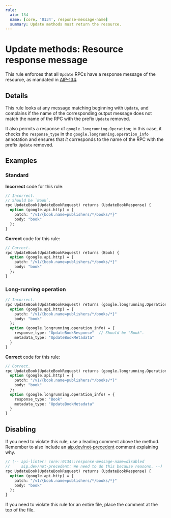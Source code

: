 ```yaml
---
rule:
  aip: 134
  name: [core, '0134', response-message-name]
  summary: Update methods must return the resource.
---
```


# Update methods: Resource response message

This rule enforces that all `Update` RPCs have a response message of the
resource, as mandated in [AIP-134][].

## Details

This rule looks at any message matching beginning with `Update`, and complains
if the name of the corresponding output message does not match the name of the
RPC with the prefix `Update` removed.

It also permits a response of `google.longrunning.Operation`; in this case, it
checks the `response_type` in the `google.longrunning.operation_info`
annotation and ensures that _it_ corresponds to the name of the RPC with the
prefix `Update` removed.

## Examples

### Standard

**Incorrect** code for this rule:

```proto
// Incorrect.
// Should be `Book`.
rpc UpdateBook(UpdateBookRequest) returns (UpdateBookResponse) {
  option (google.api.http) = {
    patch: "/v1/{book.name=publishers/*/books/*}"
    body: "book"
  };
}
```

**Correct** code for this rule:

```proto
// Correct.
rpc UpdateBook(UpdateBookRequest) returns (Book) {
  option (google.api.http) = {
    patch: "/v1/{book.name=publishers/*/books/*}"
    body: "book"
  };
}
```

### Long-running operation

```proto
// Incorrect.
rpc UpdateBook(UpdateBookRequest) returns (google.longrunning.Operation) {
  option (google.api.http) = {
    patch: "/v1/{book.name=publishers/*/books/*}"
    body: "book"
  };
  option (google.longrunning.operation_info) = {
    response_type: "UpdateBookResponse"  // Should be "Book".
    metadata_type: "UpdateBookMetadata"
  }
}
```

**Correct** code for this rule:

```proto
// Correct.
rpc UpdateBook(UpdateBookRequest) returns (google.longrunning.Operation) {
  option (google.api.http) = {
    patch: "/v1/{book.name=publishers/*/books/*}"
    body: "book"
  };
  option (google.longrunning.operation_info) = {
    response_type: "Book"
    metadata_type: "UpdateBookMetadata"
  }
}
```

## Disabling

If you need to violate this rule, use a leading comment above the method.
Remember to also include an [aip.dev/not-precedent][] comment explaining why.

```proto
// (-- api-linter: core::0134::response-message-name=disabled
//     aip.dev/not-precedent: We need to do this because reasons. --)
rpc UpdateBook(UpdateBookRequest) returns (UpdateBookResponse) {
  option (google.api.http) = {
    patch: "/v1/{book.name=publishers/*/books/*}"
    body: "book"
  };
}
```

If you need to violate this rule for an entire file, place the comment at the
top of the file.

[aip-134]: https://aip.dev/134
[aip.dev/not-precedent]: https://aip.dev/not-precedent
